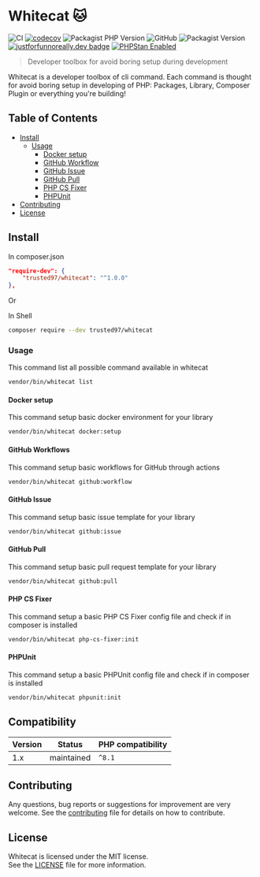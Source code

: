 # Whitecat 🐱
![CI](https://github.com/Trusted97/whitecat/workflows/test/badge.svg)
[![codecov](https://codecov.io/gh/Trusted97/whitecat/branch/master/graph/badge.svg?token=URCWOH9JFR)](https://codecov.io/gh/Trusted97/whitecat)
![Packagist PHP Version](https://img.shields.io/packagist/dependency-v/trusted97/whitecat/php)
![GitHub](https://img.shields.io/github/license/Trusted97/whitecat)
![Packagist Version](https://img.shields.io/packagist/v/trusted97/whitecat)
[![justforfunnoreally.dev badge](https://img.shields.io/badge/justforfunnoreally-dev-9ff)](https://justforfunnoreally.dev)
[![PHPStan Enabled](https://img.shields.io/badge/PHPStan-enabled-brightgreen.svg?style=flat)](https://phpstan.org/)

> Developer toolbox for avoid boring setup during development

Whitecat is a developer toolbox of cli command. Each command is thought for avoid boring 
setup in developing of PHP: Packages, Library, Composer Plugin or everything you're building! 

## Table of Contents

- [Install](#install)
  - [Usage](#usage) 
    - [Docker setup](#docker-setup)
    - [GitHub Workflow](#github-workflows) 
    - [GitHub Issue](#github-issue)  
    - [GitHub Pull](#github-pull)
    - [PHP CS Fixer](#php-cs-fixer)
    - [PHPUnit](#phpunit)
- [Contributing](#contributing)
- [License](#license)


## Install

In composer.json

``` json
"require-dev": {
    "trusted97/whitecat": "^1.0.0"
},
```

Or

In Shell

``` sh
composer require --dev trusted97/whitecat
```

### Usage

This command list all possible command available in whitecat

``` sh
vendor/bin/whitecat list
```

#### Docker setup

This command setup basic docker environment for your library

``` sh
vendor/bin/whitecat docker:setup
```

#### GitHub Workflows

This command setup basic workflows for GitHub through actions

``` sh
vendor/bin/whitecat github:workflow
```

#### GitHub Issue

This command setup basic issue template for your library

``` sh
vendor/bin/whitecat github:issue
```

#### GitHub Pull

This command setup basic pull request template for your library

``` sh
vendor/bin/whitecat github:pull
```

#### PHP CS Fixer

This command setup a basic PHP CS Fixer config file and check if in composer is installed

``` sh
vendor/bin/whitecat php-cs-fixer:init
```

#### PHPUnit 

This command setup a basic PHPUnit config file and check if in composer is installed

``` sh
vendor/bin/whitecat phpunit:init
```

## Compatibility

| Version | Status     | PHP compatibility | 
|---------|------------|-------------------|
| 1.x     | maintained | `^8.1`            |

## Contributing

Any questions, bug reports or suggestions for improvement are very welcome. See the [contributing](./CONTRIBUTING.md) file for details on how to contribute.

## License

Whitecat is licensed under the MIT license.  
See the [LICENSE](./LICENSE) file for more information.
